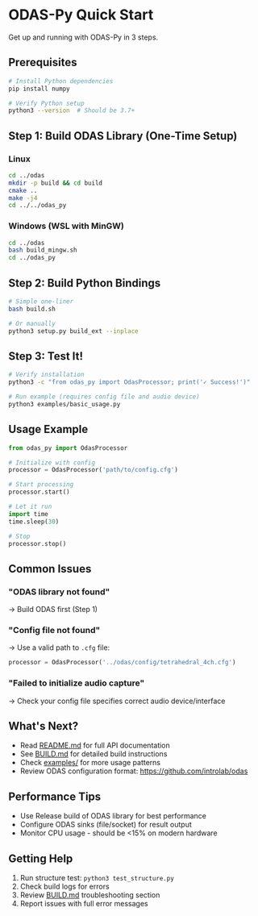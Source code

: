 # ODAS-Py Quick Start

Get up and running with ODAS-Py in 3 steps.

## Prerequisites

```bash
# Install Python dependencies
pip install numpy

# Verify Python setup
python3 --version  # Should be 3.7+
```

## Step 1: Build ODAS Library (One-Time Setup)

### Linux
```bash
cd ../odas
mkdir -p build && cd build
cmake ..
make -j4
cd ../../odas_py
```

### Windows (WSL with MinGW)
```bash
cd ../odas
bash build_mingw.sh
cd ../odas_py
```

## Step 2: Build Python Bindings

```bash
# Simple one-liner
bash build.sh

# Or manually
python3 setup.py build_ext --inplace
```

## Step 3: Test It!

```bash
# Verify installation
python3 -c "from odas_py import OdasProcessor; print('✓ Success!')"

# Run example (requires config file and audio device)
python3 examples/basic_usage.py
```

## Usage Example

```python
from odas_py import OdasProcessor

# Initialize with config
processor = OdasProcessor('path/to/config.cfg')

# Start processing
processor.start()

# Let it run
import time
time.sleep(30)

# Stop
processor.stop()
```

## Common Issues

### "ODAS library not found"
→ Build ODAS first (Step 1)

### "Config file not found"
→ Use a valid path to `.cfg` file:
```python
processor = OdasProcessor('../odas/config/tetrahedral_4ch.cfg')
```

### "Failed to initialize audio capture"
→ Check your config file specifies correct audio device/interface

## What's Next?

- Read [README.md](README.md) for full API documentation
- See [BUILD.md](BUILD.md) for detailed build instructions
- Check [examples/](examples/) for more usage patterns
- Review ODAS configuration format: https://github.com/introlab/odas

## Performance Tips

- Use Release build of ODAS library for best performance
- Configure ODAS sinks (file/socket) for result output
- Monitor CPU usage - should be <15% on modern hardware

## Getting Help

1. Run structure test: `python3 test_structure.py`
2. Check build logs for errors
3. Review [BUILD.md](BUILD.md) troubleshooting section
4. Report issues with full error messages
